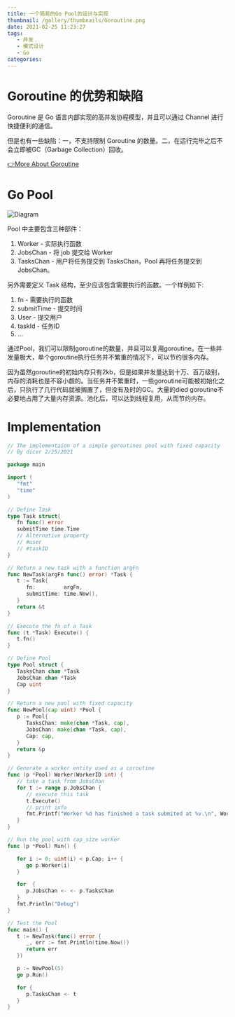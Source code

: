 ```yaml
---
title: 一个简易的Go Pool的设计与实现
thumbnail: /gallery/thumbnails/Goroutine.png
date: 2021-02-25 11:23:27
tags: 
   - 并发
   - 模式设计
   - Go
categories: 
---
```


# Goroutine 的优势和缺陷

Goroutine 是 Go 语言内部实现的高并发协程模型，并且可以通过 Channel 进行快捷便利的通信。

但是也有一些缺陷：一，不支持限制 Goroutine 的数量。二，在运行完毕之后不会立即被GC（Garbage Collection）回收。 

[👉More About Goroutine](https://medium.com/@riteeksrivastava/a-complete-journey-with-goroutines-8472630c7f5cs)

<!--more-->

# Go Pool

![Diagram](/gallery/others/GoPool.png)

Pool 中主要包含三种部件：

1. Worker - 实际执行函数
2.  JobsChan - 将 job 提交给 Worker 
3. TasksChan - 用户将任务提交到 TasksChan，Pool 再将任务提交到 JobsChan。

另外需要定义 Task 结构，至少应该包含需要执行的函数。一个样例如下:

1. fn - 需要执行的函数
2. submitTime - 提交时间
3. User - 提交用户
4. taskId - 任务ID
5. …

通过Pool，我们可以限制goroutine的数量，并且可以复用goroutine。在一些并发量极大，单个goroutine执行任务并不繁重的情况下，可以节约很多内存。

因为虽然goroutine的初始内存只有2kb，但是如果并发量达到十万、百万级别，内存的消耗也是不容小觑的。当任务并不繁重时，一些goroutine可能被初始化之后，只执行了几行代码就被搁置了，但没有及时的GC。大量的died goroutine不必要地占用了大量内存资源。池化后，可以达到线程复用，从而节约内存。

# Implementation

```go
// The implementaion of a simple goroutines pool with fixed capacity
// By dicer 2/25/2021

package main

import (
   "fmt"
   "time"
)

// Define Task
type Task struct{
   fn func() error
   submitTime time.Time
   // Alternative property
   // #user
   // #taskID
}

// Return a new task with a function argFn
func NewTask(argFn func() error) *Task {
   t := Task{
      fn:         argFn,
      submitTime: time.Now(),
   }
   return &t
}

// Execute the fn of a Task
func (t *Task) Execute() {
   t.fn()
}

// Define Pool
type Pool struct {
   TasksChan chan *Task
   JobsChan chan *Task
   Cap uint
}

// Return a new pool with fixed capacity
func NewPool(cap uint) *Pool {
   p := Pool{
      TasksChan: make(chan *Task, cap),
      JobsChan: make(chan *Task, cap),
      Cap: cap,
   }
   return &p
}

// Generate a worker entity used as a coroutine
func (p *Pool) Worker(WorkerID int) {
   // take a task from JobsChan
   for t := range p.JobsChan {
      // execute this task
      t.Execute()
      // print info
      fmt.Printf("Worker %d has finished a task submited at %v.\n", WorkerID, t.submitTime)
   }
}

// Run the pool with cap_size worker
func (p *Pool) Run() {

   for i := 0; uint(i) < p.Cap; i++ {
      go p.Worker(i)
   }

   for  {
      p.JobsChan <- <- p.TasksChan
   }
   fmt.Println("Debug")
}

// Test the Pool
func main() {
   t := NewTask(func() error {
      _, err := fmt.Println(time.Now())
      return err
   })

   p := NewPool(5)
   go p.Run()

   for {
      p.TasksChan <- t
   }
}
```

